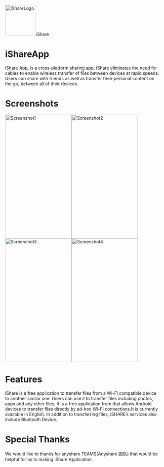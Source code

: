 <img src="https://github.com/rajatdb/iShareApp/blob/master/iconishare.png" alt="iShareLogo" width="100" height="100">iShare

# iShareApp
iShare App, is a cross-platform sharing app. iShare eliminates the need for cables to enable wireless transfer of files between devices at rapid speeds. Users can share with friends as well as transfer their personal content on the go, between all of their devices.

# Screenshots
<img src="https://github.com/rajatdb/iShareApp/blob/master/layout-2017-03-20-164111.png" alt="Screenshot1" width="215" height="400"><img src="https://github.com/rajatdb/iShareApp/blob/master/layout-2017-03-20-164100.png" alt="Screenshot2" width="215" height="400"><img src="https://github.com/rajatdb/iShareApp/blob/master/layout-2017-03-20-164010.png" alt="Screenshot3" width="215" height="400"><img src="https://github.com/rajatdb/iShareApp/blob/master/layout-2017-04-29-175050.png" alt="Screenshot4" width="215" height="400">


# Features
iShare is a free application to transfer files from a Wi-Fi compatible device to another similar one. Users can use it to transfer files including photos, apps and any other files. It is a free application from that allows Android devices to transfer files directly by ad-hoc Wi-Fi connections.It is currently available in English. In addition to transferring files, iSHARE’s services also include Bluetooth Device.

# Special Thanks
We would like to thanks for anyshare TEAMS(Anyshare 团队) that would be helpful for us to making iShare Application.
